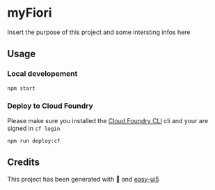 # myFiori
Insert the purpose of this project and some intersting infos here

## Usage
### Local developement
```
npm start
```
### Deploy to Cloud Foundry
Please make sure you installed the [Cloud Foundry CLI](https://github.com/cloudfoundry/cli) cli and your are signed in ``cf login``
```
npm run deploy:cf
```
## Credits
This project has been generated with 💙 and [easy-ui5](https://github.com/SAP)
